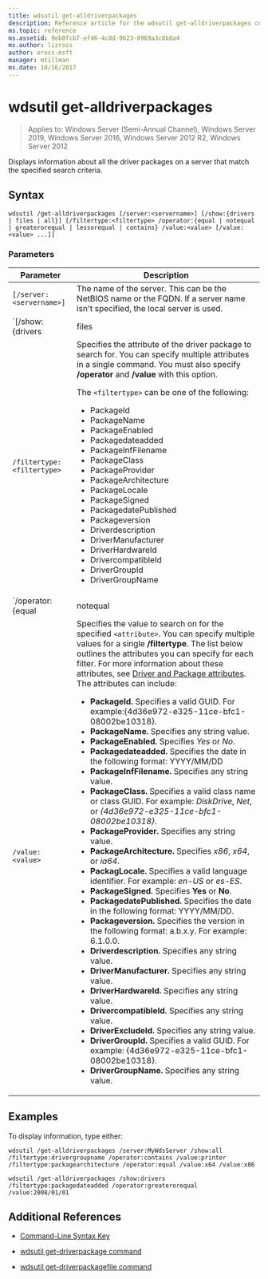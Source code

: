 ```yaml
---
title: wdsutil get-alldriverpackages
description: Reference article for the wdsutil get-alldriverpackages command, which displays information about all the driver packages on a server that match the specified search criteria.
ms.topic: reference
ms.assetid: 9eb8fcb7-ef46-4c8d-9623-8969a3c8b8a4
ms.author: lizross
author: eross-msft
manager: mtillman
ms.date: 10/16/2017
---
```


# wdsutil get-alldriverpackages

> Applies to: Windows Server (Semi-Annual Channel), Windows Server 2019, Windows Server 2016, Windows Server 2012 R2, Windows Server 2012

Displays information about all the driver packages on a server that match the specified search criteria.

## Syntax

```
wdsutil /get-alldriverpackages [/server:<servername>] [/show:{drivers | files | all}] [/filtertype:<filtertype> /operator:{equal | notequal | greaterorequal | lessorequal | contains} /value:<value> [/value:<value> ...]]
```

### Parameters

| Parameter | Description |
|--|--|
| `[/server:<servername>] `| The name of the server. This can be the NetBIOS name or the FQDN. If a server name isn't specified, the local server is used. |
| `[/show:{drivers | files | all}]` | Indicates the package information to display. If **/show** isn't specified, the default is to return only the driver package metadata. **Drivers** displays the list of drivers in the package, **files** displays the list of files in the package, and **all** displays drivers and files. |
| `/filtertype:<filtertype>` | Specifies the attribute of the driver package to search for. You can specify multiple attributes in a single command. You must also specify **/operator** and **/value** with this option.<p>The `<filtertype>` can be one of the following:<ul><li>PackageId</li><li>PackageName</li><li>PackageEnabled</li><li>Packagedateadded</li><li>PackageInfFilename</li><li>PackageClass</li><li>PackageProvider</li><li>PackageArchitecture</li><li>PackageLocale</li><li>PackageSigned</li><li>PackagedatePublished</li><li>Packageversion</li><li>Driverdescription</li><li>DriverManufacturer</li><li>DriverHardwareId</li><li>DrivercompatibleId</li><li>DriverGroupId</li><li>DriverGroupName</li></ul> |
| `/operator:{equal | notequal | greaterorequal | lessorequal | contains}` | Specifies the relationship between the attribute and the values. You can specify **contains** only with string attributes. You can specify **greaterorequal** and **lessorequal** only with date and version attributes. |
| `/value:<value>` | Specifies the value to search on for the specified `<attribute>`. You can specify multiple values for a single **/filtertype**. The list below outlines the attributes you can specify for each filter. For more information about these attributes, see [Driver and Package attributes](https://docs.microsoft.com/previous-versions/windows/it-pro/windows-server-2008-R2-and-2008/dd759262(v=ws.11)). The attributes can include:<ul><li>**PackageId.** Specifies a valid GUID. For example:{4d36e972-e325-11ce-bfc1-08002be10318}.</li><li>**PackageName.** Specifies any string value.</li><li>**PackageEnabled.** Specifies *Yes* or *No*.</li><li>**Packagedateadded.** Specifies the date in the following format: YYYY/MM/DD</li><li>**PackageInfFilename.** Specifies any string value.</li><li>**PackageClass.** Specifies a valid class name or class GUID. For example: *DiskDrive*, *Net*, or *{4d36e972-e325-11ce-bfc1-08002be10318}*.</li><li>**PackageProvider.** Specifies any string value.</li><li>**PackageArchitecture.** Specifies *x86*, *x64*, or *ia64*.</li><li>**PackagLocale.** Specifies a valid language identifier. For example: *en-US* or *es-ES*.</li><li>**PackageSigned.** Specifies **Yes** or **No**.</li><li>**PackagedatePublished.** Specifies the date in the following format: YYYY/MM/DD.</li><li>**Packageversion.** Specifies the version in the following format: a.b.x.y. For example: 6.1.0.0.</li><li>**Driverdescription.** Specifies any string value.</li><li>**DriverManufacturer.** Specifies any string value.</li><li>**DriverHardwareId.** Specifies any string value.</li><li>**DrivercompatibleId.** Specifies any string value.</li><li>**DriverExcludeId.** Specifies any string value.</li><li>**DriverGroupId.** Specifies a valid GUID. For example: {4d36e972-e325-11ce-bfc1-08002be10318}.</li><li>**DriverGroupName.** Specifies any string value.</li></ul> |

## Examples

To display information, type either:

```
wdsutil /get-alldriverpackages /server:MyWdsServer /show:all /filtertype:drivergroupname /operator:contains /value:printer /filtertype:packagearchitecture /operator:equal /value:x64 /value:x86
```

```
wdsutil /get-alldriverpackages /show:drivers /filtertype:packagedateadded /operator:greaterorequal /value:2008/01/01
```

## Additional References

- [Command-Line Syntax Key](command-line-syntax-key.md)

- [wdsutil get-driverpackage command](wdsutil-get-driverpackage.md)

- [wdsutil get-driverpackagefile command](wdsutil-get-driverpackagefile.md)
